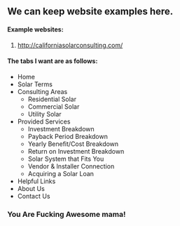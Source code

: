 ## We can keep website examples here.

#### Example websites:

1. http://californiasolarconsulting.com/

      
#### The tabs I want are as follows: 
* Home 
* Solar Terms
* Consulting Areas
     * Residential Solar
     * Commercial Solar
     * Utility Solar
* Provided Services
     * Investment Breakdown
     * Payback Period Breakdown
     * Yearly Benefit/Cost Breakdown
     * Return on Investment Breakdown
     * Solar System that Fits You
     * Vendor & Installer Connection
     * Acquiring a Solar Loan 
* Helpful Links
* About Us 
* Contact Us 
      
### You Are Fucking Awesome mama!
